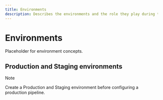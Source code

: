 ```yaml
---
title: Environments
description: Describes the environments and the role they play during the development process.
---
```

# Environments

Placeholder for environment concepts.

## Production and Staging environments

>[!NOTE]
>
>Create a Production and Staging environment before configuring a production pipeline.
